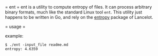= ent =
ent is a utility to compute entropy of files.
It can process arbitrary binary formats, much like
the standard Linux tool `ent`. This utility
just happens to be written in Go, and rely on
the [entropy](https://github.com/williballenthin/Lancelot/tree/master/utils/entropy)
package of Lancelot.

= usage =

example:

```
$ ./ent -input_file readme.md
entropy: 4.6359
```
